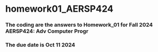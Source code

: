# homework01_AERSP424

### The coding are the answers to Homework_01 for Fall 2024 AERSP424: Adv Computer Progr

### The due date is Oct 11 2024
